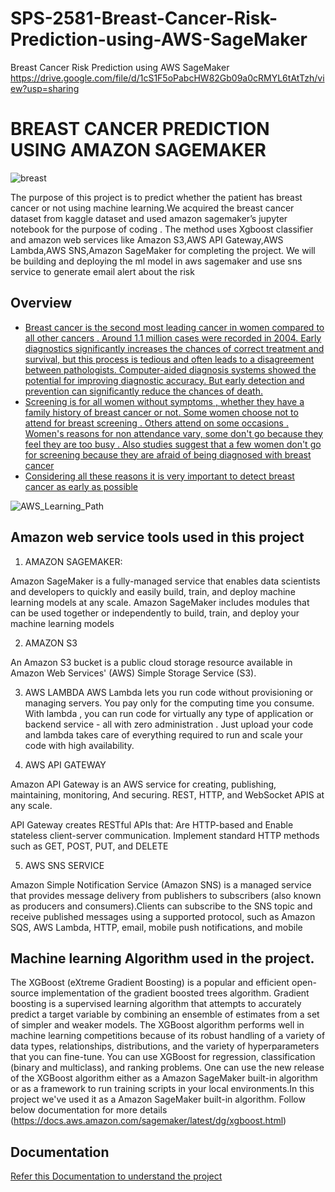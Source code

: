 # SPS-2581-Breast-Cancer-Risk-Prediction-using-AWS-SageMaker
Breast Cancer Risk Prediction using AWS SageMaker
https://drive.google.com/file/d/1cS1F5oPabcHW82Gb09a0cRMYL6tAtTzh/view?usp=sharing

# BREAST CANCER PREDICTION USING AMAZON SAGEMAKER

![breast](https://user-images.githubusercontent.com/56153083/132855498-f64c4c56-5959-4f12-8abb-5d41cf67c0e0.jpg)

The purpose of this project is to predict whether the patient has breast cancer or not using machine learning.We acquired the breast cancer dataset from kaggle dataset and used amazon sagemaker’s jupyter notebook for the purpose of coding . The method uses Xgboost classifier and amazon web services like Amazon S3,AWS API Gateway,AWS Lambda,AWS SNS,Amazon SageMaker for completing the project. We will be building and deploying the ml model in aws sagemaker and use sns service to generate email alert about the risk


## Overview

 - [Breast cancer is the second most leading cancer in women compared to all other cancers . Around 1.1 million cases were recorded in 2004. Early diagnostics significantly increases the chances of correct treatment and survival, but this process is tedious and often leads to a disagreement between pathologists. Computer-aided diagnosis systems showed the potential for improving diagnostic accuracy. But early detection and prevention can significantly reduce the chances of death.](https://awesomeopensource.com/project/elangosundar/awesome-README-templates)
 - [Screening is for all women without symptoms , whether they have a family history of breast cancer or not. Some women choose not to attend for breast screening . Others attend on some occasions . Women's reasons for non attendance vary, some don't go because they feel they are too busy . Also studies suggest that a few women don't go for screening because they are afraid of being diagnosed with breast cancer](https://github.com/matiassingers/awesome-readme)
 - [Considering all these reasons it is very important to detect breast cancer as early as possible](https://bulldogjob.com/news/449-how-to-write-a-good-readme-for-your-github-project)

![AWS_Learning_Path](https://user-images.githubusercontent.com/56153083/132846864-34650319-6055-4f3a-ae2e-5a5efe27993a.png)


  ## Amazon web service tools used in this project

1) AMAZON SAGEMAKER:

Amazon SageMaker is a fully-managed service that enables data scientists and developers to quickly and easily build, train, and deploy machine learning models at any scale. Amazon SageMaker includes modules that can be used together or independently to build, train, and deploy your machine learning models

2) AMAZON S3

An Amazon S3 bucket is a public cloud storage resource available in Amazon Web Services' (AWS) Simple Storage Service (S3).


3) AWS LAMBDA
 AWS Lambda lets you run code without provisioning or managing servers. You pay only for the computing time you consume. With lambda , you can run code for virtually any type of application or backend service - all with zero administration . Just upload your code and lambda takes care of everything required to run and scale your code with high availability.

4) AWS API GATEWAY

Amazon API Gateway is an AWS service for creating, publishing, maintaining, monitoring,
And securing. REST, HTTP, and WebSocket APIS at any scale.

API Gateway creates RESTful APIs that:
Are HTTP-based and Enable stateless client-server communication.
Implement standard HTTP methods such as GET, POST, PUT, and DELETE


5) AWS SNS SERVICE

Amazon Simple Notification Service (Amazon SNS) is a managed service that provides message delivery from publishers to subscribers (also known as producers and consumers).Clients can subscribe to the SNS topic and receive published messages using a supported protocol, such as Amazon SQS, AWS Lambda, HTTP, email, mobile push notifications, and mobile


  ## Machine learning Algorithm used in the project.
The XGBoost (eXtreme Gradient Boosting) is a popular and efficient open-source implementation of the gradient boosted trees algorithm. Gradient boosting is a supervised learning algorithm that attempts to accurately predict a target variable by combining an ensemble of estimates from a set of simpler and weaker models. The XGBoost algorithm performs well in machine learning competitions because of its robust handling of a variety of data types, relationships, distributions, and the variety of hyperparameters that you can fine-tune. You can use XGBoost for regression, classification (binary and multiclass), and ranking problems.
One can use the new release of the XGBoost algorithm either as a Amazon SageMaker built-in algorithm or as a framework to run training scripts in your local environments.In this project we've used it as a Amazon SageMaker built-in algorithm.
Follow below documentation for more details (https://docs.aws.amazon.com/sagemaker/latest/dg/xgboost.html)


## Documentation

[Refer this Documentation to understand the  project](https://docs.google.com/document/d/1dFuw9yT1zD6mBgq3iu6GBvvZFHpEBGBzQ8i002YcGlg/edit?usp=sharing)

  

























